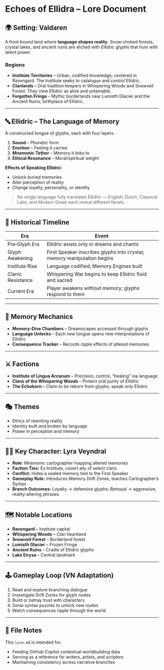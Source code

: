 # Echoes of Ellidra – Lore Document

## 🌍 Setting: Valdaren
A frost‑bound land where **language shapes reality**. Snow‑choked forests, crystal lakes, and ancient ruins are etched with *Ellidric* glyphs that hum with latent power.

### Regions
- **Institute Territories** – Urban, codified knowledge; centered in Ravengard. The Institute seeks to catalogue and control Ellidric.
- **Clanlands** – Oral tradition keepers in Whispering Woods and Snowveil Forest. They view Ellidric as alive and untamable.
- **Forgotten Fringe** – Mythic borderlands near Lumisth Glacier and the Ancient Ruins; birthplace of Ellidric.

---

## 🔤 Ellidric – The Language of Memory
A constructed tongue of glyphs, each with four layers:
1. **Sound** – Phonetic form
2. **Emotion** – Feeling it carries
3. **Mnemonic Tether** – Memory it links to
4. **Ethical Resonance** – Moral/spiritual weight

**Effects of Speaking Ellidric:**
- Unlock buried memories
- Alter perception of reality
- Change loyalty, personality, or identity

> No single language fully translates Ellidric — English, Dutch, Classical Latin, and Modern Greek each reveal different facets.

---

## 📜 Historical Timeline
| Era | Event |
|-----|-------|
| Pre‑Glyph Era | Ellidric exists only in dreams and chants |
| Glyph Awakening | First Speaker inscribes glyphs into crystal; memory manipulation begins |
| Institute Rise | Language codified; Memory Engines built |
| Clanic Resistance | Whispering War begins to keep Ellidric fluid and sacred |
| Current Era | Player awakens without memory; glyphs respond to them |

---

## 🧩 Memory Mechanics
- **Memory‑Dive Chambers** – Dreamscapes accessed through glyphs
- **Language Unlocks** – Each new tongue opens new interpretations of Ellidric
- **Consequence Tracker** – Records ripple effects of altered memories

---

## ⚔️ Factions
- **Institute of Lingua Arcanum** – Precision, control, “healing” via language
- **Clans of the Whispering Woods** – Protect oral purity of Ellidric
- **The Echoborn** – Claim to be reborn from glyphs; speak only Ellidric

---

## 🎭 Themes
- Ethics of rewriting reality
- Identity built and broken by language
- Power in perception and memory

---

## 🧙‍♀️ Key Character: Lyra Veyndral
- **Role:** Mnemonic cartographer mapping altered memories
- **Faction Ties:** Ex‑Institute, covert ally of select clans
- **Conflict:** Hides a sealed memory tied to the First Speaker
- **Gameplay Role:** Introduces Memory Drift Zones, teaches Cartographer’s Syntax
- **Branch Outcomes:** Loyalty → defensive glyphs; Betrayal → aggressive, reality‑altering phrases

---

## 🗺️ Notable Locations
- **Ravengard** – Institute capital
- **Whispering Woods** – Clan heartland
- **Snowveil Forest** – Borderland forest
- **Lumisth Glacier** – Frozen Fringe
- **Ancient Ruins** – Cradle of Ellidric glyphs
- **Lake Eirysa** – Central landmark

---

## 🕹️ Gameplay Loop (VN Adaptation)
1. Read and explore branching dialogue
2. Investigate Drift Zones for glyph nodes
3. Build or betray trust with characters
4. Solve syntax puzzles to unlock new routes
5. Watch consequences ripple through the world

---

## 📂 File Notes
This `lore.md` is intended for:
- Feeding GitHub Copilot contextual worldbuilding data
- Serving as a reference for writers, artists, and scripters
- Maintaining consistency across narrative branches

